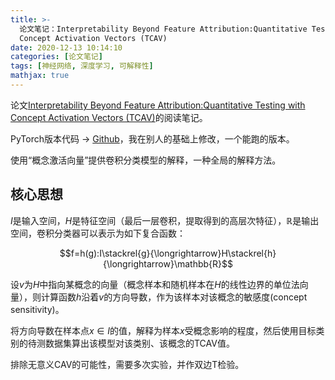 ```yaml
---
title: >-
  论文笔记：Interpretability Beyond Feature Attribution:Quantitative Testing with
  Concept Activation Vectors (TCAV)
date: 2020-12-13 10:14:10
categories: [论文笔记]
tags: [神经网络, 深度学习, 可解释性]
mathjax: true
---
```

论文[Interpretability Beyond Feature Attribution:Quantitative Testing with Concept Activation Vectors (TCAV)](https://arxiv.org/pdf/1711.11279.pdf)的阅读笔记。

PyTorch版本代码 → [Github](https://github.com/CassiniHuy/tcav)，我在别人的基础上修改，一个能跑的版本。

使用“概念激活向量”提供卷积分类模型的解释，一种全局的解释方法。

<!--more-->

## 核心思想
$I$是输入空间，$H$是特征空间（最后一层卷积，提取得到的高层次特征），$\mathbb{R}$是输出空间，卷积分类器可以表示为如下复合函数：

$$f=h(g):I\stackrel{g}{\longrightarrow}H\stackrel{h}{\longrightarrow}\mathbb{R}$$

设$v$为$H$中指向某概念的向量（概念样本和随机样本在$H$的线性边界的单位法向量），则计算函数$h$沿着$v$的方向导数，作为该样本对该概念的敏感度(concept sensitivity)。


将方向导数在样本点$x\in I$的值，解释为样本$x$受概念影响的程度，然后使用目标类别的待测数据集算出该模型对该类别、该概念的TCAV值。

排除无意义CAV的可能性，需要多次实验，并作双边T检验。
